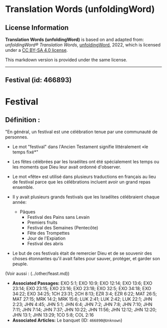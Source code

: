 # Translation Words (unfoldingWord)

## License Information

**Translation Words (unfoldingWord)** is based on and adapted from: _unfoldingWord® Translation Words_, [unfoldingWord](https://unfoldingword.org/utw), 2022, which is licensed under a [CC BY-SA 4.0 license](https://creativecommons.org/licenses/by-sa/4.0/legalcode.en).

This markdown version is provided under the same license.



--------------------------------

## Festival (id: 466893)

Festival
========

Définition :
------------

"En général, un festival est une célébration tenue par une communauté de personnes.

* Le mot "festival" dans l'Ancien Testament signifie littéralement «le temps fixé\*"
* Les fêtes célébrées par les Israélites ont été spécialement les temps ou les moments que Dieu leur avait ordonné d'observer.
* Le mot «fête» est utilisé dans plusieurs traductions en français au lieu de festival parce que les célébrations incluent avoir un grand repas ensemble.
* Il y avait plusieurs grands festivals que les Israélites célébraient chaque année:

    + Pâques
        + Festival des Pains sans Levain
        + Premiers fruits
        + Festival des Semaines (Pentecôte)
        + Fête des Trompettes
        + Jour de l'Expiation
        + Festival des abris
* Le but de ces festivals était de remercier Dieu et de se souvenir des choses étonnantes qu'il avait faites pour sauver, protéger, et garder son peuple.

(Voir aussi : (../other/feast.md))

* **Associated Passages:** EXO 5:1; EXO 10:9; EXO 12:14; EXO 13:6; EXO 23:14; EXO 23:15; EXO 23:16; EXO 23:18; EXO 32:5; EXO 34:18; EXO 34:22; EXO 34:25; 1CH 23:31; 2CH 8:13; EZR 3:4; EZR 6:22; MAT 26:5; MAT 27:15; MRK 14:2; MRK 15:6; LUK 2:41; LUK 2:42; LUK 22:1; JHN 2:23; JHN 4:45; JHN 5:1; JHN 6:4; JHN 7:2; JHN 7:8; JHN 7:10; JHN 7:11; JHN 7:14; JHN 7:37; JHN 10:22; JHN 11:56; JHN 12:12; JHN 12:20; JHN 13:1; JHN 13:29; 1CO 5:8; COL 2:16
* **Associated Articles:** Le banquet (ID: `466890@Unknown`)

